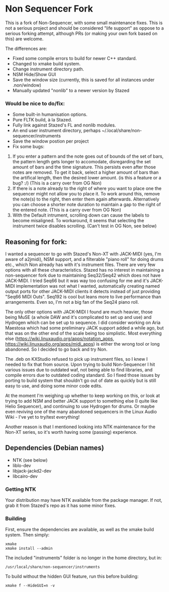 # Non Sequencer Fork

This is a fork of Non-Sequencer, with some small maintenance fixes. 
This is not a serious project and should be considered "life support" as oppose to a serious forking attempt, although PRs (or making your own fork based on this) are welcome.

The differences are:

+ Fixed some compile errors to build for newer C++ standard.
+ Changed to xmake build system.
+ Change instrument directory path.
+ NSM Hide/Show GUI
+ Save the window size (currently, this is saved for all instances under .non/window)
+ Manually updated "nonlib" to a newer version by Stazed

### Would be nice to do/fix:
+ Some built-in humanisation options.
+ Pure FLTK build, à la Stazed.
+ Fully link against Stazed's FL and nonlib modules.
+ An end user instrument directory, perhaps ~/.local/share/non-sequencer/instruments
+ Save the window postion per project
+ Fix some bugs: 
1) If you enter a pattern and the note goes out of bounds of the set of bars, the pattern length gets longer to accomodate, disregarding the set amount of bars and the time signature. This persists even after those notes are removed. To get it back, select a higher amount of bars than the artifical length, then the desired lower amount. (is this a feature or a bug? :/) (This is a carry over from OG Non)
2) If there is a note already to the right of where you want to place one the sequencer might not allow you to place it. To work around this, remove the note(s) to the right, then enter them again afterwards. Alternatively you can choose a shorter note duration to maintain a gap to the right of the entered note. (This is a carry over from OG Non)
3) With the Default intrument, scrolling down can cause the labels to become misaligned. To workaround, it seems that selecting the instrument twice disables scrolling. (Can't test in OG Non, see below)

## Reasoning for fork:

I wanted a sequencer to go with Stazed's Non-XT with JACK-MIDI (yes, I'm aware of a2jmidi), NSM support, and a filterable "piano roll" for doing drums etc., which Non already has with it's instrument files. There are very few options with all these characteristics. Stazed has no interest in maintaining a non-sequencer fork due to maintaining Seq32/Seq42 which does not have JACK-MIDI. I tried Seq66 but it was way too confusing for me and it's JACK-MIDI implementation was not what I wanted, automatically creating named output ports for other JACK-MIDI clients it detects instead of just providing "Seq66 MIDI Outs". Seq192 is cool but leans more to live performance than arrangements. Even so, I'm not a big fan of the Seq24 piano roll.

The only other options with JACK-MIDI I found are much heavier, those being MuSE (a whole DAW and it's complicated to set up and use) and Hydrogen which can be set up to sequence. I did consider working on Aria Maestosa which had some preliminary JACK support added a while ago, but that was on the other end of the scale being too simplistic. Most everything else (https://wiki.linuxaudio.org/apps/notation_apps, https://wiki.linuxaudio.org/apps/midi_apps) is either the wrong tool or long abandoned. So I decided to go back and try Non.

The .deb on KXStudio refused to pick up instrument files, so I knew I needed to fix that from source. Upon trying to build Non-Sequencer I hit various issues due to outdated waf, not being able to find libraries, and compile errors due to outdated coding standard. So I fixed those issues by porting to build system that shouldn't go out of date as quickly but is still easy to use, and doing some minor code edits.

At the moment I'm weighing up whether to keep working on this, or look at trying to add NSM and better JACK support to something else (I quite like Helio Sequencer), and continuing to use Hydrogen for drums. Or maybe even reviving one of the many abandoned sequencers in the Linux Audio Wiki - I've yet to try/test everything!

Another reason is that I mentioned looking into NTK maintenance for the Non-XT series, so it's worth having some (passing) experience.

## Dependencies (Debian names)
+ NTK (see below)
+ liblo-dev
+ libjack-jackd2-dev
+ libcairo-dev

### Getting NTK
Your distribution may have NTK available from the package manager. 
If not, grab it from Stazed's repo as it has some minor fixes.

### Building
First, ensure the dependencies are available, as well as the xmake build system.
Then simply:

```
xmake
xmake install --admin
```

The included "instruments" folder is no longer in the home directory, but in:
```
/usr/local/share/non-sequencer/instruments
```

To build without the hidden GUI feature, run this before building:
```
xmake f --HideGUI=n -v
```

